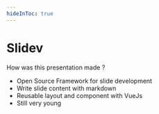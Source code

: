 ```yaml
---
hideInToc: true
---
```

# Slidev

How was this presentation made ?

- Open Source Framework for slide development
- Write slide content with markdown
- Reusable layout and component with VueJs
- Still very young
